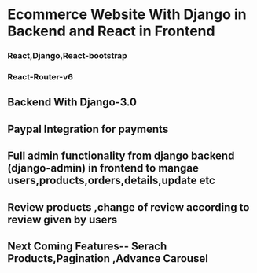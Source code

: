 # Ecommerce Website With Django in Backend and React in Frontend

### React,Django,React-bootstrap

### React-Router-v6

## Backend With Django-3.0

## Paypal Integration for payments

## Full admin functionality from django backend (django-admin) in frontend to mangae users,products,orders,details,update etc

## Review products ,change of review according to review given by users

## Next Coming Features-- Serach Products,Pagination ,Advance Carousel

